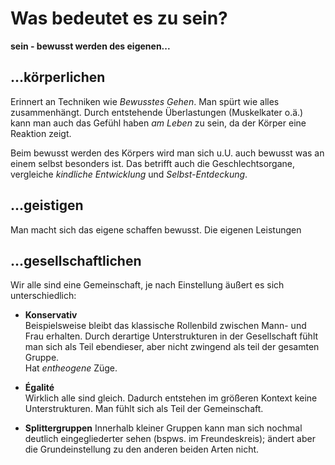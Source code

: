 # Was bedeutet es zu sein?

**sein - bewusst werden des eigenen...**


## ...körperlichen

Erinnert an Techniken wie _Bewusstes Gehen_. Man spürt wie alles zusammenhängt. Durch entstehende Überlastungen (Muskelkater o.ä.) kann man auch das Gefühl haben _am Leben_ zu sein, da der Körper eine Reaktion zeigt.

Beim bewusst werden des Körpers wird man sich u.U. auch bewusst was an einem selbst besonders ist. Das betrifft auch die Geschlechtsorgane, vergleiche _kindliche Entwicklung_ und _Selbst-Entdeckung_.


## ...geistigen

Man macht sich das eigene schaffen bewusst. Die eigenen Leistungen


## ...gesellschaftlichen

Wir alle sind eine Gemeinschaft, je nach Einstellung äußert es sich unterschiedlich:

 - **Konservativ**  
   Beispielsweise bleibt das klassische Rollenbild zwischen Mann- und Frau erhalten. Durch derartige Unterstrukturen in der Gesellschaft fühlt man sich als Teil ebendieser, aber nicht zwingend als teil der gesamten Gruppe.  
   Hat _entheogene_ Züge.

 - **Égalité**  
   Wirklich alle sind gleich. Dadurch entstehen im größeren Kontext keine Unterstrukturen. Man fühlt sich als Teil der Gemeinschaft.

 - **Splittergruppen**
   Innerhalb kleiner Gruppen kann man sich nochmal deutlich eingegliederter sehen (bspws. im Freundeskreis); ändert aber die Grundeinstellung zu den anderen beiden Arten nicht.